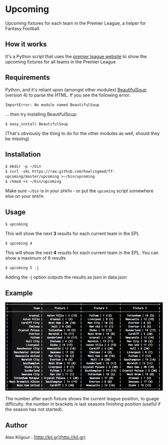 Upcoming
===========

Upcoming fixtures for each team in the Premier League, a helper for Fantasy Football.

How it works
------------
It's a Python script that uses the [premier league website](http://www.premierleague.com/en-gb.html) to show the upcoming fixtures for all teams in the Premier League


Requirements
------------
Python, and it's reliant upon (amongst other modules) [BeautifulSoup](http://www.crummy.com/software/BeautifulSoup/) (version 4) to parse the HTML. If you see the following error:

	ImportError: No module named BeautifulSoup

… then try installing BeautifulSoup:

	$ easy_install BeautifulSoup

(That's obviously the thing to do for the other modules as well, should they be missing)

	
Installation
------------
	$ mkdir -p ~/bin
	$ curl -skL https://raw.github.com/howlingmad/ff-upcoming/master/upcoming >~/bin/upcoming
	$ chmod +x ~/bin/upcoming
	
Make sure `~/bin` is in your `$PATH` - or put the `upcoming` script somewhere else on your `$PATH`.
	
	
Usage
-----
	$ upcoming
	
This will show the next **3** results for each current team in the EPL

	$ upcoming 4
	
This will show the next **4** results for each current team in the EPL. You can show a maximum of 6 results

	$ upcoming 5 -j
	
Adding the -j option outputs the results as json in data.json

Example
-------

![the output of upcoming](screenshot.png)

The number after each fixture shows the current league position, to guage difficulty. the number in brackets is last seasons finishing position (useful if the season has not started).
	
	
Author
------
Alex Kilgour : [http://kil.gr](http://kil.gr)
